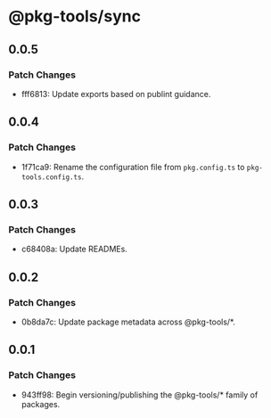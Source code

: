 # @pkg-tools/sync

## 0.0.5

### Patch Changes

- fff6813: Update exports based on publint guidance.

## 0.0.4

### Patch Changes

- 1f71ca9: Rename the configuration file from `pkg.config.ts` to `pkg-tools.config.ts`.

## 0.0.3

### Patch Changes

- c68408a: Update READMEs.

## 0.0.2

### Patch Changes

- 0b8da7c: Update package metadata across @pkg-tools/\*.

## 0.0.1

### Patch Changes

- 943ff98: Begin versioning/publishing the @pkg-tools/\* family of packages.
